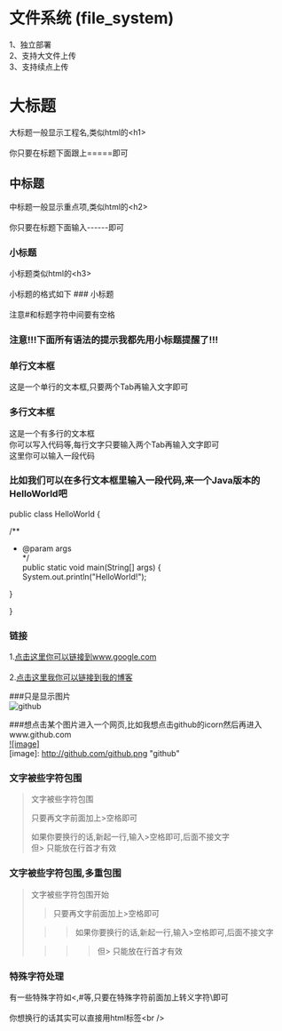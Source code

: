 # 文件系统 (file_system)
1、独立部署<br />
2、支持大文件上传<br />
3、支持续点上传<br />

大标题  
===================================  
大标题一般显示工程名,类似html的\<h1\><br />  
你只要在标题下面跟上=====即可  


中标题  
-----------------------------------  
中标题一般显示重点项,类似html的\<h2\><br />  
你只要在标题下面输入------即可  

### 小标题  
小标题类似html的\<h3\><br />  
小标题的格式如下 ### 小标题<br />  
注意#和标题字符中间要有空格  

### 注意!!!下面所有语法的提示我都先用小标题提醒了!!!   

### 单行文本框  
这是一个单行的文本框,只要两个Tab再输入文字即可  

### 多行文本框    
这是一个有多行的文本框  
你可以写入代码等,每行文字只要输入两个Tab再输入文字即可  
这里你可以输入一段代码  

### 比如我们可以在多行文本框里输入一段代码,来一个Java版本的HelloWorld吧  
public class HelloWorld {  

/**  
* @param args  
*/  
public static void main(String[] args) {  
System.out.println("HelloWorld!");  

}  

}  
### 链接  
1.[点击这里你可以链接到www.google.com](http://www.google.com)<br />  
2.[点击这里我你可以链接到我的博客](http://guoyunsky.iteye.com)<br />  

###只是显示图片  
![github](http://github.com/unicorn.png "github")  

###想点击某个图片进入一个网页,比如我想点击github的icorn然后再进入www.github.com  
[![image]](http://www.github.com/)  
[image]: http://github.com/github.png "github"  

### 文字被些字符包围  
> 文字被些字符包围  
>  
> 只要再文字前面加上>空格即可  
>  
> 如果你要换行的话,新起一行,输入>空格即可,后面不接文字  
> 但> 只能放在行首才有效  

### 文字被些字符包围,多重包围  
> 文字被些字符包围开始  
>  
> > 只要再文字前面加上>空格即可  
>  
>  > > 如果你要换行的话,新起一行,输入>空格即可,后面不接文字  
>  
> > > > 但> 只能放在行首才有效  

### 特殊字符处理  
有一些特殊字符如<,#等,只要在特殊字符前面加上转义字符\即可<br />  
你想换行的话其实可以直接用html标签\<br /\>  
